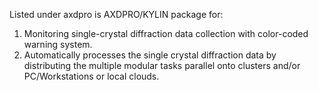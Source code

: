 Listed under axdpro is AXDPRO/KYLIN package for:
1. Monitoring single-crystal diffraction data collection with color-coded warning system.
2. Automatically processes the single crystal diffraction data by distributing the multiple modular tasks parallel onto clusters and/or PC/Workstations or local clouds.
   
<!---
albertfuzq/albertfuzq is a ✨ special ✨ repository because its `README.md` (this file) appears on your GitHub profile.
You can click the Preview link to take a look at your changes.
--->
